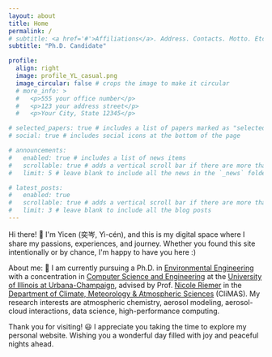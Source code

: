 ```yaml
---
layout: about
title: Home
permalink: /
# subtitle: <a href='#'>Affiliations</a>. Address. Contacts. Motto. Etc.
subtitle: "Ph.D. Candidate"

profile:
  align: right
  image: profile_YL_casual.png
  image_circular: false # crops the image to make it circular
  # more_info: >
  #   <p>555 your office number</p>
  #   <p>123 your address street</p>
  #   <p>Your City, State 12345</p>

# selected_papers: true # includes a list of papers marked as "selected={true}"
# social: true # includes social icons at the bottom of the page

# announcements:
#   enabled: true # includes a list of news items
#   scrollable: true # adds a vertical scroll bar if there are more than 3 news items
#   limit: 5 # leave blank to include all the news in the `_news` folder

# latest_posts:
#   enabled: true
#   scrollable: true # adds a vertical scroll bar if there are more than 3 new posts items
#   limit: 3 # leave blank to include all the blog posts
---
```


<span class="font-weight-bold"> Hi there! :wave: </span> I'm Yicen (奕岑, Yì-cén), and this is my digital space where I share my passions, experiences, and journey. Whether you found this site intentionally or by chance, I'm happy to have you here :)

<span class="font-weight-bold"> About me: :woman: </span> I am currently pursuing a Ph.D. in [Environmental Engineering](https://cee.illinois.edu/) with a concentration in [Computer Science and Engineering](https://cse.illinois.edu/) at the [University of Illinois at Urbana-Champaign](https://illinois.edu), advised by Prof. [Nicole Riemer](https://www.atmos.illinois.edu/~nriemer/) in the [Department of Climate, Meteorology & Atmospheric Sciences](https://climas.illinois.edu/) (CliMAS). My research interests are atmospheric chemistry, aerosol modeling, aerosol-cloud interactions, data science, high-performance computing.

<span class="font-weight-bold"> Thank you for visiting! :smiley: </span> I appreciate you taking the time to explore my personal website. Wishing you a wonderful day filled with joy and peaceful nights ahead.
